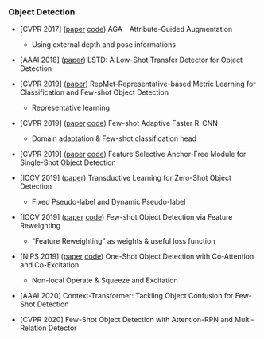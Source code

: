 ### Object Detection

- [CVPR 2017] ([paper](https://arxiv.org/pdf/1612.02559.pdf) [code](https://github.com/rkwitt/GuidedAugmentation)) AGA - Attribute-Guided Augmentation
  - Using external depth and pose informations

- [AAAI 2018] ([paper](https://arxiv.org/abs/1803.01529)) LSTD: A Low-Shot Transfer Detector for Object Detection

- [CVPR 2019] ([paper](https://arxiv.org/abs/1806.04728)) RepMet-Representative-based Metric Learning for Classification and Few-shot Object Detection
  - Representative learning 

- [CVPR 2019] ([paper](https://arxiv.org/pdf/1903.09372.pdf) [code](https://github.com/twangnh/FAFRCNN)) Few-shot Adaptive Faster R-CNN
  - Domain adaptation & Few-shot classification head

- [CVPR 2019] ([paper](https://arxiv.org/abs/1903.00621) [code](https://github.com/hdjang/Feature-Selective-Anchor-Free-Module-for-Single-Shot-Object-Detection)) Feature Selective Anchor-Free Module for Single-Shot Object Detection

- [ICCV 2019] ([paper](http://openaccess.thecvf.com/content_ICCV_2019/html/Rahman_Transductive_Learning_for_Zero-Shot_Object_Detection_ICCV_2019_paper.html)) Transductive Learning for Zero-Shot Object Detection
  - Fixed Pseudo-label and Dynamic Pseudo-label

- [ICCV 2019] ([paper](https://arxiv.org/pdf/1812.01866) [code](https://github.com/bingykang/Fewshot_Detection)) Few-shot Object Detection via Feature Reweighting
  - “Feature Reweighting” as weights & useful loss function

- [NIPS 2019] ([paper](https://arxiv.org/abs/1911.12529) [code](https://github.com/timy90022/One-Shot-Object-Detection)) One-Shot Object Detection with Co-Attention and Co-Excitation
  - Non-local Operate & Squeeze and Excitation

- [AAAI 2020]  Context-Transformer: Tackling Object Confusion for Few-Shot Detection

- [CVPR 2020] Few-Shot Object Detection with Attention-RPN and Multi-Relation Detector


